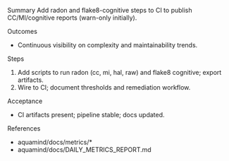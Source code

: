 Summary
Add radon and flake8-cognitive steps to CI to publish CC/MI/cognitive reports (warn-only initially).

Outcomes
- Continuous visibility on complexity and maintainability trends.

Steps
1) Add scripts to run radon (cc, mi, hal, raw) and flake8 cognitive; export artifacts.
2) Wire to CI; document thresholds and remediation workflow.

Acceptance
- CI artifacts present; pipeline stable; docs updated.

References
- aquamind/docs/metrics/*
- aquamind/docs/DAILY_METRICS_REPORT.md